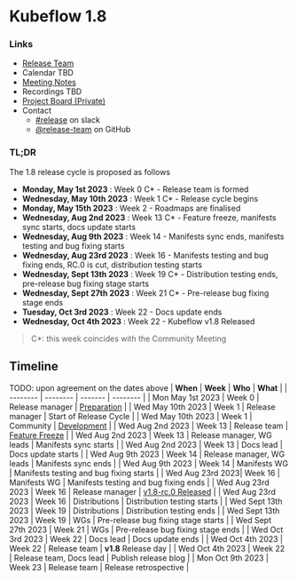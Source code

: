 # Kubeflow 1.8

### Links

- [Release Team](release-team.md)
- Calendar TBD
- [Meeting Notes](https://bit.ly/kf-release-team-notes)
- Recordings TBD
- [Project Board (Private)](https://github.com/orgs/kubeflow/projects/58)
- Contact
  - [#release](https://app.slack.com/client/T7QLHSH6U/C9V2WT2KV) on slack
  - [@release-team](https://github.com/orgs/kubeflow/teams/release-team) on GitHub

### TL;DR

The 1.8 release cycle is proposed as follows

- **Monday, May 1st 2023**      : Week 0  C\* - Release team is formed
- **Wednesday, May 10th 2023**  : Week 1  C\* - Release cycle begins
- **Monday, May 15th 2023**     : Week 2      - Roadmaps are finalised
- **Wednesday, Aug 2nd 2023**   : Week 13 C\* - Feature freeze, manifests sync starts, docs update starts
- **Wednesday, Aug 9th 2023**   : Week 14     - Manifests sync ends, manifests testing and bug fixing starts
- **Wednesday, Aug 23rd 2023**  : Week 16     - Manifests testing and bug fixing ends, RC.0 is cut, distribution testing starts
- **Wednesday, Sept 13th 2023** : Week 19 C\* - Distribution testing ends, pre-release bug fixing stage starts
- **Wednesday, Sept 27th 2023** : Week 21 C\* - Pre-release bug fixing stage ends
- **Tuesday, Oct 3rd 2023**     : Week 22     - Docs update ends
- **Wednesday, Oct 4th 2023**   : Week 22     - Kubeflow v1.8 Released

>C\*: this week coincides with the Community Meeting

## Timeline

TODO: upon agreement on the dates above
| **When** | **Week** | **Who** | **What** |
| -------- | -------- | ------- | -------- |
| Mon May 1st 2023 | Week 0 | Release manager | [Preparation](../handbook.md#preparation) |
| Wed May 10th 2023 | Week 1 | Release manager | Start of Release Cycle |
| Wed May 10th 2023 | Week 1 | Community | [Development](../handbook.md#development-10-weeks) |
| Wed Aug 2nd 2023 | Week 13 | Release team | [Feature Freeze](../handbook.md#feature-freeze-2-weeks) |
| Wed Aug 2nd 2023 | Week 13 | Release manager, WG leads | Manifests sync starts |
| Wed Aug 2nd 2023 | Week 13 | Docs lead | Docs update starts |
| Wed Aug 9th 2023 | Week 14 | Release manager, WG leads | Manifests sync ends |
| Wed Aug 9th 2023 | Week 14 | Manifests WG | Manifests testing and bug fixing starts |
| Wed Aug 23rd 2023| Week 16 | Manifests WG | Manifests testing and bug fixing ends |
| Wed Aug 23rd 2023 | Week 16 | Release manager | [v1.8-rc.0 Released](../handbook.md#feature-freeze-2-weeks) |
| Wed Aug 23rd 2023 | Week 16 | Distributions | Distribution testing starts |
| Wed Sept 13th 2023 | Week 19 | Distributions | Distribution testing ends |
| Wed Sept 13th 2023 | Week 19 | WGs | Pre-release bug fixing stage starts |
| Wed Sept 27th 2023 | Week 21 | WGs | Pre-release bug fixing stage ends |
| Wed Oct 3rd 2023 | Week 22 | Docs lead | Docs update ends |
| Wed Oct 4th 2023 | Week 22 | Release team | **v1.8** Release day |
| Wed Oct 4th 2023 | Week 22 | Release team, Docs lead | Publish release blog |
| Mon Oct 9th 2023 | Week 23 | Release team | Release retrospective |
